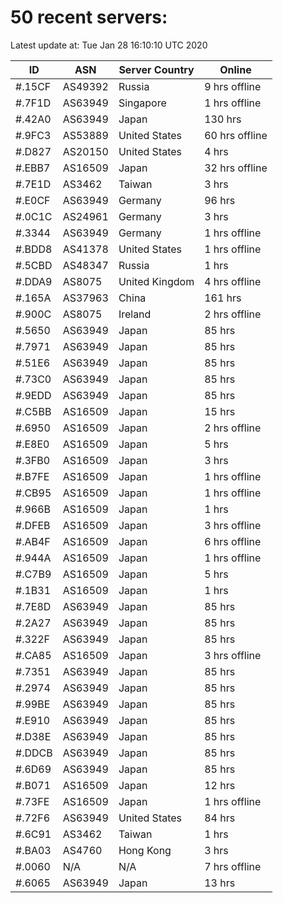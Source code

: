 # 50 recent servers:

Latest update at: Tue Jan 28 16:10:10 UTC 2020

| ID | ASN | Server Country | Online |
| -- | --- | -------------- | ------ |
| #.15CF | AS49392 | Russia | 9 hrs offline |
| #.7F1D | AS63949 | Singapore | 1 hrs offline |
| #.42A0 | AS63949 | Japan | 130 hrs |
| #.9FC3 | AS53889 | United States | 60 hrs offline |
| #.D827 | AS20150 | United States | 4 hrs |
| #.EBB7 | AS16509 | Japan | 32 hrs offline |
| #.7E1D | AS3462 | Taiwan | 3 hrs |
| #.E0CF | AS63949 | Germany | 96 hrs |
| #.0C1C | AS24961 | Germany | 3 hrs |
| #.3344 | AS63949 | Germany | 1 hrs offline |
| #.BDD8 | AS41378 | United States | 1 hrs offline |
| #.5CBD | AS48347 | Russia | 1 hrs |
| #.DDA9 | AS8075 | United Kingdom | 4 hrs offline |
| #.165A | AS37963 | China | 161 hrs |
| #.900C | AS8075 | Ireland | 2 hrs offline |
| #.5650 | AS63949 | Japan | 85 hrs |
| #.7971 | AS63949 | Japan | 85 hrs |
| #.51E6 | AS63949 | Japan | 85 hrs |
| #.73C0 | AS63949 | Japan | 85 hrs |
| #.9EDD | AS63949 | Japan | 85 hrs |
| #.C5BB | AS16509 | Japan | 15 hrs |
| #.6950 | AS16509 | Japan | 2 hrs offline |
| #.E8E0 | AS16509 | Japan | 5 hrs |
| #.3FB0 | AS16509 | Japan | 3 hrs |
| #.B7FE | AS16509 | Japan | 1 hrs offline |
| #.CB95 | AS16509 | Japan | 1 hrs offline |
| #.966B | AS16509 | Japan | 1 hrs |
| #.DFEB | AS16509 | Japan | 3 hrs offline |
| #.AB4F | AS16509 | Japan | 6 hrs offline |
| #.944A | AS16509 | Japan | 1 hrs offline |
| #.C7B9 | AS16509 | Japan | 5 hrs |
| #.1B31 | AS16509 | Japan | 1 hrs |
| #.7E8D | AS63949 | Japan | 85 hrs |
| #.2A27 | AS63949 | Japan | 85 hrs |
| #.322F | AS63949 | Japan | 85 hrs |
| #.CA85 | AS16509 | Japan | 3 hrs offline |
| #.7351 | AS63949 | Japan | 85 hrs |
| #.2974 | AS63949 | Japan | 85 hrs |
| #.99BE | AS63949 | Japan | 85 hrs |
| #.E910 | AS63949 | Japan | 85 hrs |
| #.D38E | AS63949 | Japan | 85 hrs |
| #.DDCB | AS63949 | Japan | 85 hrs |
| #.6D69 | AS63949 | Japan | 85 hrs |
| #.B071 | AS16509 | Japan | 12 hrs |
| #.73FE | AS16509 | Japan | 1 hrs offline |
| #.72F6 | AS63949 | United States | 84 hrs |
| #.6C91 | AS3462 | Taiwan | 1 hrs |
| #.BA03 | AS4760 | Hong Kong | 3 hrs |
| #.0060 | N/A | N/A | 7 hrs offline |
| #.6065 | AS63949 | Japan | 13 hrs |

